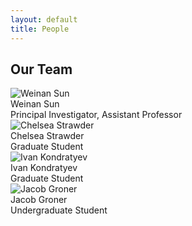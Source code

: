 ```yaml
---
layout: default
title: People
---
```


## Our Team

<div class="people-section">
  <div class="person">
    <img class="headshot" src="/sunlab/weinanheadshot0.jpg" alt="Weinan Sun">
    <div class="person-title">Weinan Sun</div>
    <div class="person-role">Principal Investigator, Assistant Professor</div>
  </div>
  <div class="person">
    <img class="headshot" src="/sunlab/c-strawder.jpeg" alt="Chelsea Strawder">
    <div class="person-title">Chelsea Strawder</div>
    <div class="person-role">Graduate Student</div>
  </div>
  <div class="person">
    <img class="headshot" src="/sunlab/ivan-kondratyev.png" alt="Ivan Kondratyev">
    <div class="person-title">Ivan Kondratyev</div>
    <div class="person-role">Graduate Student</div>
  </div>
  <div class="person">
    <img class="headshot" src="/sunlab/jacob.jpg" alt="Jacob Groner">
    <div class="person-title">Jacob Groner</div>
    <div class="person-role">Undergraduate Student</div>
  </div>
</div>
